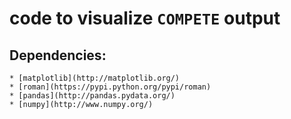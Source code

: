 
# code to visualize `COMPETE` output

## Dependencies:

    * [matplotlib](http://matplotlib.org/)
    * [roman](https://pypi.python.org/pypi/roman)
    * [pandas](http://pandas.pydata.org/)
    * [numpy](http://www.numpy.org/)